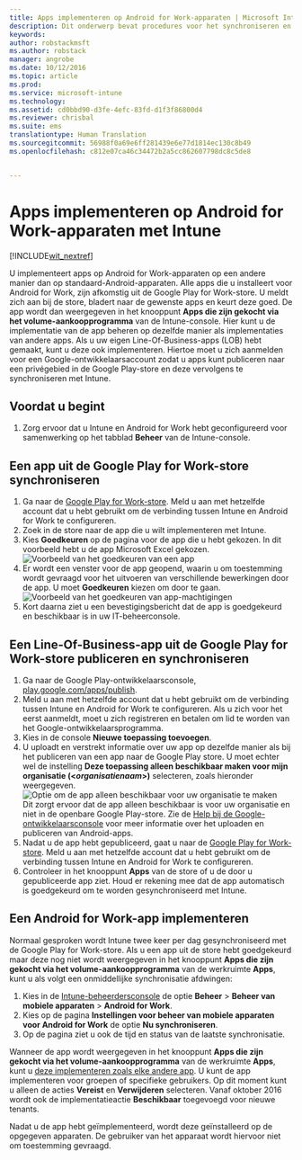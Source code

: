 ```yaml
---
title: Apps implementeren op Android for Work-apparaten | Microsoft Intune
description: Dit onderwerp bevat procedures voor het synchroniseren en het vervolgens implementeren van apps op Android for Work-apparaten uit de Google Play for Work-store.
keywords: 
author: robstackmsft
ms.author: robstack
manager: angrobe
ms.date: 10/12/2016
ms.topic: article
ms.prod: 
ms.service: microsoft-intune
ms.technology: 
ms.assetid: cd0bbd90-d3fe-4efc-83fd-d1f3f86800d4
ms.reviewer: chrisbal
ms.suite: ems
translationtype: Human Translation
ms.sourcegitcommit: 56988f0a69e6ff281439e6e77d1814ec130c8b49
ms.openlocfilehash: c812e07ca46c34472b2a5cc862607798dc8c5de8


---
```


# <a name="how-to-deploy-apps-to-android-for-work-devices-with-intune"></a>Apps implementeren op Android for Work-apparaten met Intune

[!INCLUDE[wit_nextref](../includes/afw_rollout_disclaimer.md)]

U implementeert apps op Android for Work-apparaten op een andere manier dan op standaard-Android-apparaten. Alle apps die u installeert voor Android for Work, zijn afkomstig uit de Google Play for Work-store. U meldt zich aan bij de store, bladert naar de gewenste apps en keurt deze goed.
De app wordt dan weergegeven in het knooppunt **Apps die zijn gekocht via het volume-aankoopprogramma** van de Intune-console. Hier kunt u de implementatie van de app beheren op dezelfde manier als implementaties van andere apps.
Als u uw eigen Line-Of-Business-apps (LOB) hebt gemaakt, kunt u deze ook implementeren. Hiertoe moet u zich aanmelden voor een Google-ontwikkelaarsaccount zodat u apps kunt publiceren naar een privégebied in de Google Play-store en deze vervolgens te synchroniseren met Intune.

## <a name="before-you-start"></a>Voordat u begint

1. Zorg ervoor dat u Intune en Android for Work hebt geconfigureerd voor samenwerking op het tabblad **Beheer** van de Intune-console.

## <a name="synchronize-an-app-from-the-google-play-for-work-store"></a>Een app uit de Google Play for Work-store synchroniseren


1. Ga naar de [Google Play for Work-store](https://play.google.com/work). Meld u aan met hetzelfde account dat u hebt gebruikt om de verbinding tussen Intune en Android for Work te configureren.
2. Zoek in de store naar de app die u wilt implementeren met Intune.
3. Kies **Goedkeuren** op de pagina voor de app die u hebt gekozen. In dit voorbeeld hebt u de app Microsoft Excel gekozen.<br>
  ![Voorbeeld van het goedkeuren van een app](/intune/deploy-use/media/approve.png)
4. Er wordt een venster voor de app geopend, waarin u om toestemming wordt gevraagd voor het uitvoeren van verschillende bewerkingen door de app. U moet **Goedkeuren** kiezen om door te gaan.<br>
  ![Voorbeeld van het goedkeuren van app-machtigingen](/intune/deploy-use/media/approve-app-permissions.png)
5. Kort daarna ziet u een bevestigingsbericht dat de app is goedgekeurd en beschikbaar is in uw IT-beheerconsole.

## <a name="publish-then-synchronize-a-line-of-business-app-from-the-google-play-for-work-store"></a>Een Line-Of-Business-app uit de Google Play for Work-store publiceren en synchroniseren

1. Ga naar de Google Play-ontwikkelaarsconsole, [play.google.com/apps/publish](play.google.com/apps/publish).
2. Meld u aan met hetzelfde account dat u hebt gebruikt om de verbinding tussen Intune en Android for Work te configureren. Als u zich voor het eerst aanmeldt, moet u zich registreren en betalen om lid te worden van het Google-ontwikkelaarsprogramma.
3. Kies in de console **Nieuwe toepassing toevoegen**.
4. U uploadt en verstrekt informatie over uw app op dezelfde manier als bij het publiceren van een app naar de Google Play store. U moet echter wel de instelling **Deze toepassing alleen beschikbaar maken voor mijn organisatie (<*organisatienaam*>)** selecteren, zoals hieronder weergegeven.<br>
  ![Optie om de app alleen beschikbaar voor uw organisatie te maken](/intune/deploy-use/media/restrict.png)<br>
Dit zorgt ervoor dat de app alleen beschikbaar is voor uw organisatie en niet in de openbare Google Play-store.
Zie de [Help bij de Google-ontwikkelaarsconsole](https://support.google.com/googleplay/android-developer/answer/113469) voor meer informatie over het uploaden en publiceren van Android-apps.
5. Nadat u de app hebt gepubliceerd, gaat u naar de [Google Play for Work-store](https://play.google.com/work). Meld u aan met hetzelfde account dat u hebt gebruikt om de verbinding tussen Intune en Android for Work te configureren.
6. Controleer in het knooppunt **Apps** van de store of u de door u gepubliceerde app ziet. Houd er rekening mee dat de app automatisch is goedgekeurd om te worden gesynchroniseerd met Intune.

## <a name="deploy-an-android-for-work-app"></a>Een Android for Work-app implementeren

Normaal gesproken wordt Intune twee keer per dag gesynchroniseerd met de Google Play for Work-store. Als u een app uit de store hebt goedgekeurd maar deze nog niet wordt weergegeven in het knooppunt **Apps die zijn gekocht via het volume-aankoopprogramma** van de werkruimte **Apps**, kunt u als volgt een onmiddellijke synchronisatie afdwingen:

1. Kies in de [Intune-beheerdersconsole](https://manage.microsoft.com) de optie **Beheer** > **Beheer van mobiele apparaten** > **Android for Work**.
2. Kies op de pagina **Instellingen voor beheer van mobiele apparaten voor Android for Work** de optie **Nu synchroniseren**.
3. Op de pagina ziet u ook de tijd en status van de laatste synchronisatie.

Wanneer de app wordt weergegeven in het knooppunt **Apps die zijn gekocht via het volume-aankoopprogramma** van de werkruimte **Apps**, kunt u [deze implementeren zoals elke andere app](deploy-apps-in-microsoft-intune.md). U kunt de app implementeren voor groepen of specifieke gebruikers. Op dit moment kunt u alleen de acties **Vereist** en **Verwijderen** selecteren. Vanaf oktober 2016 wordt ook de implementatieactie **Beschikbaar** toegevoegd voor nieuwe tenants.

Nadat u de app hebt geïmplementeerd, wordt deze geïnstalleerd op de opgegeven apparaten. De gebruiker van het apparaat wordt hiervoor niet om toestemming gevraagd.



<!--HONumber=Nov16_HO1-->


